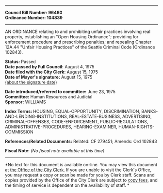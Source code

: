 * * * * *  
  
**Council Bill Number: [](#h0)[](#h2)96460**   
**Ordinance Number: 104839**  
  
* * * * *  
  
AN ORDINANCE relating to and prohibiting unfair practices involving real property, establishing an "Open Housing Ordinance"; providing for enforcement procedure and prescribing penalties; and repealing Chapter 12A.44 "Unfair Housing Practices" of the Seattle Criminal Code (Ordinance 102843).  
  
**Status:** Passed   
**Date passed by Full Council:** August 4, 1975   
**Date filed with the City Clerk:** August 15, 1975   
**Date of Mayor's signature:** August 15, 1975   
[(about the signature date)](/~public/approvaldate.htm)   
  
  
**Date introduced/referred to committee:** June 23, 1975   
**Committee:** Human Resources and Judicial   
**Sponsor:** WILLIAMS   
  
**Index Terms:** HOUSING, EQUAL-OPPORTUNITY, DISCRIMINATION, BANKS-AND-LENDING-INSTITUTIONS, REAL-ESTATE-BUSINESS, ADVERTISING, CRIMINAL-OFFENSES, CODE-ENFORCEMENT, PUBLIC-REGULATIONS, ADMINISTRATIVE-PROCEDURES, HEARING-EXAMINER, HUMAN-RIGHTS-COMMISSION  
  
**References/Related Documents:** Related: CF 279451; Amends: Ord 102843  
  
**Fiscal Note:** *(No fiscal note available at this time)*  
  
* * * * *  
  
*No text for this document is available on-line. You may view this document at [the Office of the City Clerk](http://www.seattle.gov/leg/clerk/contactUs.htm). If you are unable to visit the Clerk's Office, you may request a copy or scan be made for you by Clerk staff. Scans and copies provided by the Office of the City Clerk are subject to [copy fees](http://clerk.seattle.gov/~public/clerkfees.htm), and the timing of service is dependent on the availability of staff. *  
  
  
